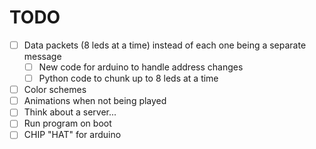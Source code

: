# TODO

- [ ] Data packets (8 leds at a time) instead of each one being a separate message
  - [ ] New code for arduino to handle address changes
  - [ ] Python code to chunk up to 8 leds at a time
- [ ] Color schemes
- [ ] Animations when not being played
- [ ] Think about a server...
- [ ] Run program on boot
- [ ] CHIP "HAT" for arduino
